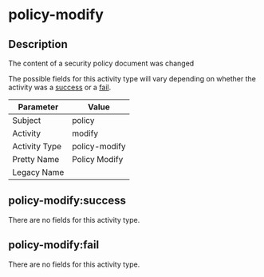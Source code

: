 policy-modify
=============

Description
-----------
The content of a security policy document was changed

The possible fields for this activity type will vary depending on whether the activity was a [success](#policy-modifysuccess) or a [fail](#policy-modifyfail).

| Parameter     | Value         |
| ------------- | ------------- |
| Subject       | policy        |
| Activity      | modify        |
| Activity Type | policy-modify |
| Pretty Name   | Policy Modify |
| Legacy Name   |               |

policy-modify:success
---------------------

There are no fields for this activity type.


policy-modify:fail
------------------

There are no fields for this activity type.
